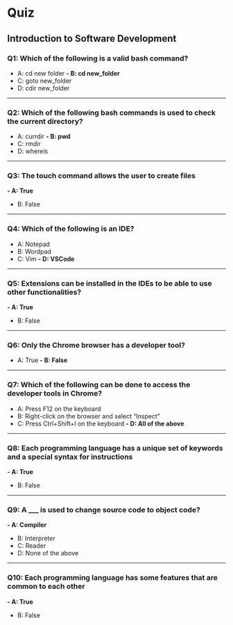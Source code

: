 # Quiz

## Introduction to Software Development

### Q1: Which of the following is a valid bash command?
- A: cd new folder
**- B: cd new_folder**
- C: goto new_folder
- D: cdir new_folder
---

### Q2: Which of the following bash commands is used to check the current directory?
- A: currdir
**- B: pwd**
- C: rmdir
- D: whereis
---

### Q3: The touch command allows the user to create files
**- A: True**
- B: False
---

### Q4: Which of the following is an IDE?
- A: Notepad
- B: Wordpad
- C: Vim
**- D: VSCode**
---

### Q5: Extensions can be installed in the IDEs to be able to use other functionalities?
**- A: True**
- B: False
---

### Q6: Only the Chrome browser has a developer tool?
- A: True
**- B: False**
---

### Q7: Which of the following can be done to access the developer tools in Chrome?
- A: Press F12 on the keyboard
- B: Right-click on the browser and select “Inspect”
- C: Press Ctrl+Shift+I on the keyboard
**- D: All of the above**
---

### Q8: Each programming language has a unique set of keywords and a special syntax for instructions
**- A: True**
- B: False
---

### Q9: A ___ is used to change source code to object code?
**- A: Compiler**
- B: Interpreter
- C: Reader
- D: None of the above
---

### Q10: Each programming language has some features that are common to each other
**- A: True**
- B: False